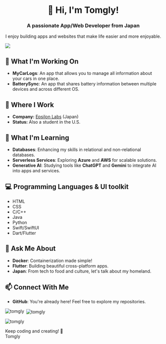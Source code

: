 <h1 align="center">👋 Hi, I'm Tomgly!</h1>
<h3 align="center">A passionate App/Web Developer from Japan</h3>
<p align="center">I enjoy building apps and websites that make life easier and more enjoyable.</p>
<img src="https://komarev.com/ghpvc/?username=tomgly&label=Profile%20views&color=brightgreen&style=flat"/>

<h2>🚀 What I'm Working On</h2>
<ul>
  <li><strong>MyCarLogs</strong>: An app that allows you to manage all information about your cars in one place.</li>
  <li><strong>BatterySync</strong>: An app that shares battery information between multiple devices and across different OS.</li>
</ul>

<h2>💼 Where I Work</h2>
<ul>
  <li><strong>Company:</strong> <a href="https://github.com/epsilon-labs-llc">Epsilon Labs</a> (Japan)</li>
  <li><strong>Status:</strong> Also a student in the U.S.</li>
</ul>

<h2>🌱 What I'm Learning</h2>
<ul>
  <li><strong>Databases</strong>: Enhancing my skills in relational and non-relational databases.</li>
  <li><strong>Serverless Services</strong>: Exploring <strong>Azure</strong> and <strong>AWS</strong> for scalable solutions.</li>
  <li><strong>Generative AI</strong>: Studying tools like <strong>ChatGPT</strong> and <strong>Gemini</strong> to integrate AI into apps and services.</li>
</ul>

<h2>💻 Programming Languages & UI toolkit</h2>
<ul>
  <li>HTML</li>
  <li>CSS</li>
  <li>C/C++</li>
  <li>Java</li>
  <li>Python</li>
  <li>Swift/SwiftUI</li>
  <li>Dart/Flutter</li>
</ul>

<h2>💬 Ask Me About</h2>
<ul>
  <li><strong>Docker</strong>: Containerization made simple!</li>
  <li><strong>Flutter</strong>: Building beautiful cross-platform apps.</li>
  <li><strong>Japan</strong>: From tech to food and culture, let's talk about my homeland.</li>
</ul>

<h2>📫 Connect With Me</h2>
<ul>
  <li><strong>GitHub</strong>: You're already here! Feel free to explore my repositories.</li>
</ul>
                                                                                        
<p><img align="left" src="https://github-readme-stats.vercel.app/api/top-langs?username=tomgly&layout=compact" alt="tomgly" /></p>

<p>&nbsp;<img align="center" src="https://github-readme-stats.vercel.app/api?username=tomgly" alt="tomgly" /></p>

<p><img align="center" src="https://github-readme-streak-stats.herokuapp.com/?user=tomgly&" alt="tomgly" /></p>

<p>Keep coding and creating! 🚀<br>Tomgly</p>
